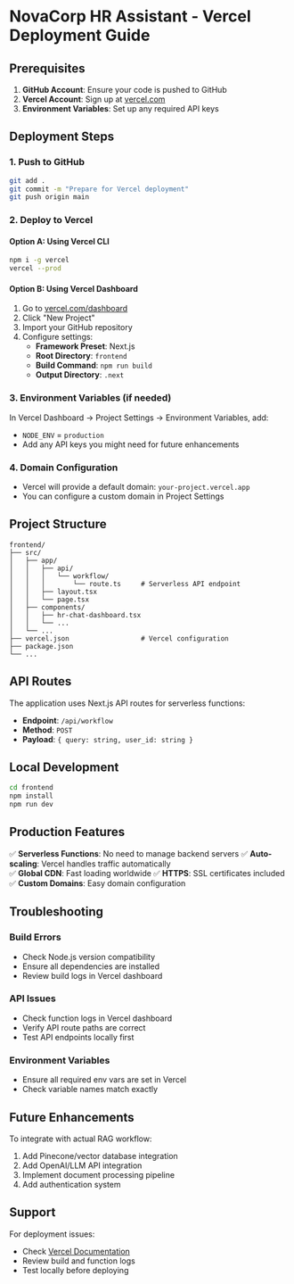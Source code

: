 # NovaCorp HR Assistant - Vercel Deployment Guide

## Prerequisites

1. **GitHub Account**: Ensure your code is pushed to GitHub
2. **Vercel Account**: Sign up at [vercel.com](https://vercel.com)
3. **Environment Variables**: Set up any required API keys

## Deployment Steps

### 1. Push to GitHub

```bash
git add .
git commit -m "Prepare for Vercel deployment"
git push origin main
```

### 2. Deploy to Vercel

#### Option A: Using Vercel CLI

```bash
npm i -g vercel
vercel --prod
```

#### Option B: Using Vercel Dashboard

1. Go to [vercel.com/dashboard](https://vercel.com/dashboard)
2. Click "New Project"
3. Import your GitHub repository
4. Configure settings:
   - **Framework Preset**: Next.js
   - **Root Directory**: `frontend`
   - **Build Command**: `npm run build`
   - **Output Directory**: `.next`

### 3. Environment Variables (if needed)

In Vercel Dashboard → Project Settings → Environment Variables, add:

- `NODE_ENV` = `production`
- Add any API keys you might need for future enhancements

### 4. Domain Configuration

- Vercel will provide a default domain: `your-project.vercel.app`
- You can configure a custom domain in Project Settings

## Project Structure

```
frontend/
├── src/
│   ├── app/
│   │   ├── api/
│   │   │   └── workflow/
│   │   │       └── route.ts     # Serverless API endpoint
│   │   ├── layout.tsx
│   │   └── page.tsx
│   ├── components/
│   │   ├── hr-chat-dashboard.tsx
│   │   └── ...
│   └── ...
├── vercel.json                  # Vercel configuration
├── package.json
└── ...
```

## API Routes

The application uses Next.js API routes for serverless functions:

- **Endpoint**: `/api/workflow`
- **Method**: `POST`
- **Payload**: `{ query: string, user_id: string }`

## Local Development

```bash
cd frontend
npm install
npm run dev
```

## Production Features

✅ **Serverless Functions**: No need to manage backend servers
✅ **Auto-scaling**: Vercel handles traffic automatically  
✅ **Global CDN**: Fast loading worldwide
✅ **HTTPS**: SSL certificates included
✅ **Custom Domains**: Easy domain configuration

## Troubleshooting

### Build Errors

- Check Node.js version compatibility
- Ensure all dependencies are installed
- Review build logs in Vercel dashboard

### API Issues

- Check function logs in Vercel dashboard
- Verify API route paths are correct
- Test API endpoints locally first

### Environment Variables

- Ensure all required env vars are set in Vercel
- Check variable names match exactly

## Future Enhancements

To integrate with actual RAG workflow:

1. Add Pinecone/vector database integration
2. Add OpenAI/LLM API integration
3. Implement document processing pipeline
4. Add authentication system

## Support

For deployment issues:

- Check [Vercel Documentation](https://vercel.com/docs)
- Review build and function logs
- Test locally before deploying
